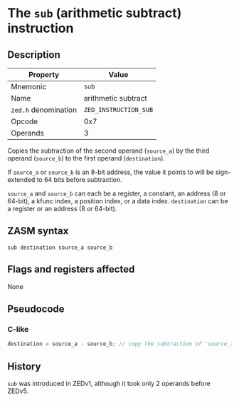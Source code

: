 # The `sub` (arithmetic subtract) instruction

## Description

| Property             | Value                 |
|----------------------|-----------------------|
| Mnemonic             | `sub`                 |
| Name                 | arithmetic subtract   |
| `zed.h` denomination | `ZED_INSTRUCTION_SUB` |
| Opcode               | 0x7                   |
| Operands             | 3                     |

Copies the subtraction of the second operand (`source_a`) by the third operand (`source_b`) to the first operand (`destination`).

If `source_a` or `source_b` is an 8-bit address, the value it points to will be sign-extended to 64 bits before subtraction.

`source_a` and `source_b` can each be a register, a constant, an address (8 or 64-bit), a kfunc index, a position index, or a data index.
`destination` can be a register or an address (8 or 64-bit).

## ZASM syntax

```zasm
sub destination source_a source_b
```

## Flags and registers affected

None

## Pseudocode

### C-like

```c
destination = source_a - source_b; // copy the subtraction of 'source_a' by 'source_b' to 'destination'
```

## History

`sub` was introduced in ZEDv1, although it took only 2 operands before ZEDv5.